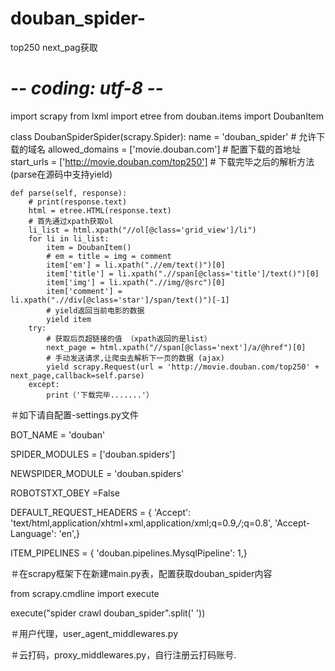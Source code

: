 # douban_spider-
top250 next_pag获取
# -*- coding: utf-8 -*-
import scrapy
from lxml import etree
from douban.items import DoubanItem

class DoubanSpiderSpider(scrapy.Spider):
    name = 'douban_spider'
    # 允许下载的域名
    allowed_domains = ['movie.douban.com']
    # 配置下载的首地址
    start_urls = ['http://movie.douban.com/top250']
    # 下载完毕之后的解析方法 (parse在源码中支持yield)

    def parse(self, response):
        # print(response.text)
        html = etree.HTML(response.text)
        # 首先通过xpath获取ol
        li_list = html.xpath("//ol[@class='grid_view']/li")
        for li in li_list:
            item = DoubanItem()
            # em = title = img = comment
            item['em'] = li.xpath(".//em/text()")[0]
            item['title'] = li.xpath(".//span[@class='title']/text()")[0]
            item['img'] = li.xpath(".//img/@src")[0]
            item['comment'] = li.xpath(".//div[@class='star']/span/text()")[-1]
            # yield返回当前电影的数据
            yield item
        try:
            # 获取后页超链接的值 （xpath返回的是list）
            next_page = html.xpath("//span[@class='next']/a/@href")[0]
            # 手动发送请求,让爬虫去解析下一页的数据 (ajax)
            yield scrapy.Request(url = 'http://movie.douban.com/top250' + next_page,callback=self.parse)
        except:
            print（'下载完毕.......'）
＃如下请自配置-settings.py文件

BOT_NAME = 'douban'

SPIDER_MODULES = ['douban.spiders']

NEWSPIDER_MODULE = 'douban.spiders'

ROBOTSTXT_OBEY =False


DEFAULT_REQUEST_HEADERS = {
  'Accept': 'text/html,application/xhtml+xml,application/xml;q=0.9,*/*;q=0.8',
  'Accept-Language': 'en',}
  
  ITEM_PIPELINES = {
    'douban.pipelines.MysqlPipeline': 1,}
  

＃在scrapy框架下在新建main.py表，配置获取douban_spider内容

from scrapy.cmdline import execute

execute("spider crawl douban_spider".split(' '))

＃用户代理，user_agent_middlewares.py  

＃云打码，proxy_middlewares.py，自行注册云打码账号.
